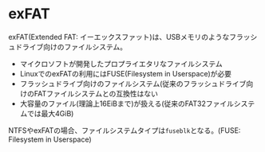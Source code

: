 # exFAT

exFAT(Extended FAT: イーエックスファット)は、USBメモリのようなフラッシュドライブ向けのファイルシステム。

- マイクロソフトが開発したプロプライエタリなファイルシステム
- LinuxでのexFATの利用にはFUSE(Filesystem in Userspace)が必要
- フラッシュドライブ向けのファイルシステム(従来のフラッシュドライブ向けのFATファイルシステムとの互換性はない
- 大容量のファイル(理論上16EiBまで)が扱える(従来のFAT32ファイルシステムでは最大4GiB)

NTFSやexFATの場合、ファイルシステムタイプは`fuseblk`となる。(FUSE: Filesystem in Userspace)

